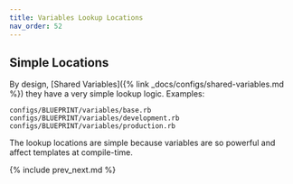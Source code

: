 ```yaml
---
title: Variables Lookup Locations
nav_order: 52
---
```


## Simple Locations

By design, [Shared Variables]({% link _docs/configs/shared-variables.md %}) they have a very simple lookup logic. Examples:

    configs/BLUEPRINT/variables/base.rb
    configs/BLUEPRINT/variables/development.rb
    configs/BLUEPRINT/variables/production.rb

The lookup locations are simple because variables are so powerful and affect templates at compile-time.

{% include prev_next.md %}
